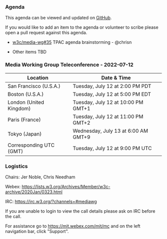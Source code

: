 ### Agenda

This agenda can be viewed and updated on [GitHub](https://github.com/w3c/media-wg/blob/main/meetings/2022-07-12-Media_Working_Group_Teleconference-agenda.md).

If you would like to add an item to the agenda or volunteer to scribe please open a pull request against this agenda.

* [w3c/media-wg#35](https://github.com/w3c/media-wg/issues/35) TPAC agenda brainstorming - @chrisn

* Other items TBD

### Media Working Group Teleconference - 2022-07-12

| Location | Date & Time |
| -------- | ----------- |
| San Francisco (U.S.A.) | Tuesday, July 12 at 2:00 PM PDT |
| Boston (U.S.A.) | Tuesday, July 12 at 5:00 PM EDT |
| London (United Kingdom) | Tuesday, July 12 at 10:00 PM GMT+1 |
| Paris (France) | Tuesday, July 12 at 11:00 PM GMT+2 |
| Tokyo (Japan) | Wednesday, July 13 at 6:00 AM GMT+9 |
| Corresponding UTC (GMT) | Tuesday, July 12 at 9:00 PM UTC |

### Logistics

Chairs: Jer Noble, Chris Needham

Webex: https://lists.w3.org/Archives/Member/w3c-archive/2020Jan/0323.html

IRC: https://irc.w3.org/?channels=#mediawg

If you are unable to login to view the call details please ask on IRC before the call.

For assistance go to https://mit.webex.com/mit/mc  and on the left navigation bar, click "Support".
